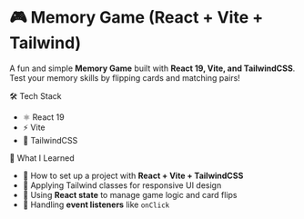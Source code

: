 # 🎮 Memory Game (React + Vite + Tailwind)

A fun and simple **Memory Game** built with **React 19, Vite, and TailwindCSS**.  
Test your memory skills by flipping cards and matching pairs!

🛠️ Tech Stack
- ⚛️ React 19
- ⚡ Vite
- 🎨 TailwindCSS

📘 What I Learned
- 🚀 How to set up a project with **React + Vite + TailwindCSS**
- 🎨 Applying Tailwind classes for responsive UI design
- 🧠 Using **React state** to manage game logic and card flips
- 🔄 Handling **event listeners** like `onClick`